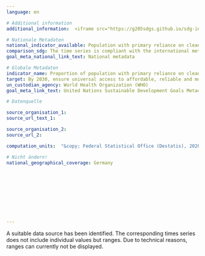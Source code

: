 ```yaml
---
language: en

# Additional information
additional_information:  <iframe src="https://g205sdgs.github.io/sdg-indicators/public/AddInfos/en/7.1.2.pdf" height="1650px" width="100%"></iframe> 

# Nationale Metadaten
national_indicator_available: Population with primary reliance on clean fuels and technology
comparison_sdg: The time series is compliant with the international metadata description.
goal_meta_national_link_text: National metadata

# Globale Metadaten
indicator_name: Proportion of population with primary reliance on clean fuels and technology
target: By 2030, ensure universal access to affordable, reliable and modern energy services
un_custodian_agency: World Health Organization (WHO)
goal_meta_link_text: United Nations Sustainable Development Goals Metadata

# Datenquelle

source_organisation_1:
source_url_text_1:

source_organisation_2:
source_url_2:

computation_units:  "&copy; Federal Statistical Office (Destatis), 2020"

# Nicht ändern!
national_geographical_coverage: Germany










---
```

A suitable data source has been identified. The corresponding times series does not include individual values but ranges. Due to technical reasons, ranges can currently not be displayed.
